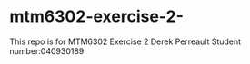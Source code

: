# mtm6302-exercise-2-
This repo is for MTM6302 Exercise 2
Derek Perreault 
Student number:040930189
